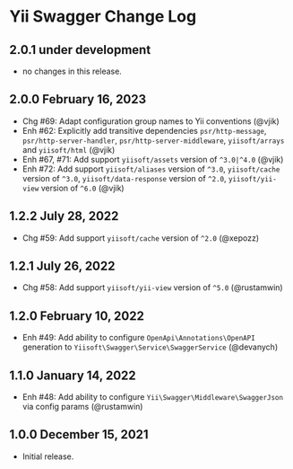 # Yii Swagger Change Log

## 2.0.1 under development

- no changes in this release.

## 2.0.0 February 16, 2023

- Chg #69: Adapt configuration group names to Yii conventions (@vjik)
- Enh #62: Explicitly add transitive dependencies `psr/http-message`, `psr/http-server-handler`, 
  `psr/http-server-middleware`, `yiisoft/arrays` and `yiisoft/html` (@vjik)
- Enh #67, #71: Add support `yiisoft/assets` version of `^3.0|^4.0` (@vjik)
- Enh #72: Add support `yiisoft/aliases` version of `^3.0`, `yiisoft/cache` version of `^3.0`,
  `yiisoft/data-response` version of `^2.0`, `yiisoft/yii-view` version of `^6.0` (@vjik)

## 1.2.2 July 28, 2022

- Chg #59: Add support `yiisoft/cache` version of `^2.0` (@xepozz)

## 1.2.1 July 26, 2022

- Chg #58: Add support `yiisoft/yii-view` version of `^5.0` (@rustamwin)

## 1.2.0 February 10, 2022

- Enh #49: Add ability to configure `OpenApi\Annotations\OpenAPI` generation to
  `Yiisoft\Swagger\Service\SwaggerService` (@devanych)

## 1.1.0 January 14, 2022

- Enh #48: Add ability to configure `Yii\Swagger\Middleware\SwaggerJson` via config params (@rustamwin)

## 1.0.0 December 15, 2021

- Initial release.
